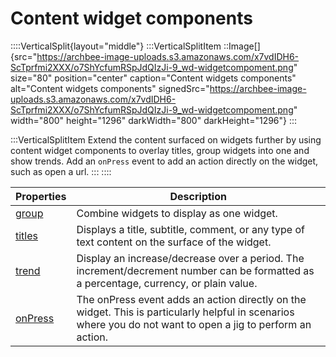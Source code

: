 # Content widget components

::::VerticalSplit{layout="middle"}
:::VerticalSplitItem
::Image[]{src="https://archbee-image-uploads.s3.amazonaws.com/x7vdIDH6-ScTprfmi2XXX/o7ShYcfumRSpJdQIzJi-9_wd-widgetcompoment.png" size="80" position="center" caption="Content widgets components" alt="Content widgets components" signedSrc="https://archbee-image-uploads.s3.amazonaws.com/x7vdIDH6-ScTprfmi2XXX/o7ShYcfumRSpJdQIzJi-9_wd-widgetcompoment.png" width="800" height="1296" darkWidth="800" darkHeight="1296"}
:::

:::VerticalSplitItem
Extend the content surfaced on widgets further by using content widget components to overlay titles, group widgets into one and show trends. Add an `onPress` event to add an action directly on the widget, such as open a url.
:::
::::

| **Properties**                                       | **Description**                                                                                                                                              |
| ---------------------------------------------------- | ------------------------------------------------------------------------------------------------------------------------------------------------------------ |
| [group](<./Content widget components/group.md>)      | Combine widgets to display as one widget.                                                                                                                    |
| [titles](<./Content widget components/titles.md>)    | Displays a title, subtitle, comment, or any type of text content on the surface of the widget.                                                               |
| [trend](<./Content widget components/trend.md>)      | Display an increase/decrease over a period. The increment/decrement number can be formatted as a percentage, currency, or plain value.                       |
| [onPress](<./Content widget components/onPress.md>)  | The onPress event adds an action directly on the widget. This is particularly helpful in scenarios where you do not want to open a jig to perform an action. |

